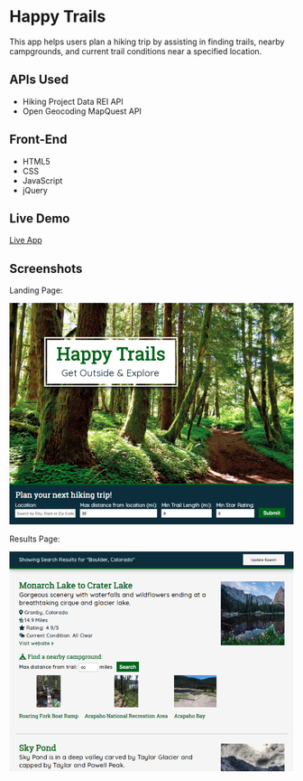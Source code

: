 # Happy Trails
This app helps users plan a hiking trip by assisting in finding trails, nearby campgrounds, and current trail conditions near a specified location. 

## APIs Used
* Hiking Project Data REI API
* Open Geocoding MapQuest API

## Front-End
* HTML5
* CSS
* JavaScript
* jQuery

## Live Demo
[Live App](https://sloach1218.github.io/hiking-app/)

## Screenshots
Landing Page:

![Landing Page](Images/screenshots/landingpage.png)


Results Page:

![Results Page](Images/screenshots/resultspage.png)